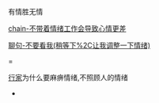 
有情胜无情

[chain-不带着情绪工作会导致心情更差](https://github.com/7900ms/000nottheater_deserted_systemlibrary/blob/master/supplementary/chain-不带着情绪工作会导致心情更差.md)

[聊句-不要看我(稍等下%2C让我调整一下情绪)](https://github.com/7900ms/000nottheater_deserted_systemlibrary/blob/master/supplementary/term-聊句-不要看我(稍等下%2C让我调整一下情绪).md)

=

[行家](https://github.com/7900ms/000nottheater_deserted_systemlibrary/blob/master/supplementary/chain-听行家的导致被坑.md)为什么要麻痹情绪,不照顾人的情绪


-
